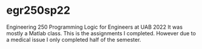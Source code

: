 # egr250sp22

Engineering 250 Programming Logic for Engineers at UAB 2022
It was mostly a Matlab class.
This is the assignments I completed. However due to a medical issue I only completed half of the semester. 
